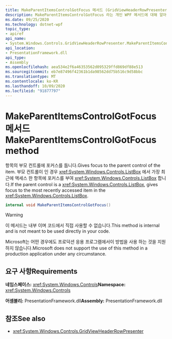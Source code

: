 ```yaml
---
title: MakeParentItemsControlGotFocus 메서드 (GridViewHeaderRowPresenter)
description: MakeParentItemsControlGotFocus 라는 개인 WPF 메서드에 대해 알아봅니다.
ms.date: 09/25/2020
ms.technology: dotnet-wpf
topic_type:
- apiref
api_name:
- System.Windows.Controls.GridViewHeaderRowPresenter.MakeParentItemsControlGotFocus
api_location:
- PresentationFramework.dll
api_type:
- Assembly
ms.openlocfilehash: aea534e2f6a46353562d095329ffd869df88e513
ms.sourcegitcommit: eb7e87496f42361b1da98562dd75b516c9d58bbc
ms.translationtype: MT
ms.contentlocale: ko-KR
ms.lasthandoff: 10/09/2020
ms.locfileid: "91877797"
---
```

# <a name="makeparentitemscontrolgotfocus-method"></a><span data-ttu-id="f9533-103">MakeParentItemsControlGotFocus 메서드</span><span class="sxs-lookup"><span data-stu-id="f9533-103">MakeParentItemsControlGotFocus method</span></span>

<span data-ttu-id="f9533-104">항목의 부모 컨트롤에 포커스를 둡니다.</span><span class="sxs-lookup"><span data-stu-id="f9533-104">Gives focus to the parent control of the item.</span></span> <span data-ttu-id="f9533-105">부모 컨트롤이 인 경우 <xref:System.Windows.Controls.ListBox> 에서 가장 최근에 액세스 한 항목에 포커스를 부여 <xref:System.Windows.Controls.ListBox> 합니다.</span><span class="sxs-lookup"><span data-stu-id="f9533-105">If the parent control is a <xref:System.Windows.Controls.ListBox>, gives focus to the most recently accessed item in the <xref:System.Windows.Controls.ListBox>.</span></span>

```csharp
internal void MakeParentItemsControlGotFocus()
```

> [!WARNING]
> <span data-ttu-id="f9533-106">이 메서드는 내부 이며 코드에서 직접 사용할 수 없습니다.</span><span class="sxs-lookup"><span data-stu-id="f9533-106">This method is internal and is not meant to be used directly in your code.</span></span>
>
> <span data-ttu-id="f9533-107">Microsoft는 어떤 경우에도 프로덕션 응용 프로그램에서이 방법을 사용 하는 것을 지원 하지 않습니다.</span><span class="sxs-lookup"><span data-stu-id="f9533-107">Microsoft does not support the use of this method in a production application under any circumstance.</span></span>

## <a name="requirements"></a><span data-ttu-id="f9533-108">요구 사항</span><span class="sxs-lookup"><span data-stu-id="f9533-108">Requirements</span></span>

<span data-ttu-id="f9533-109">**네임스페이스:** <xref:System.Windows.Controls></span><span class="sxs-lookup"><span data-stu-id="f9533-109">**Namespace:** <xref:System.Windows.Controls></span></span>

<span data-ttu-id="f9533-110">**어셈블리:** PresentationFramework.dll</span><span class="sxs-lookup"><span data-stu-id="f9533-110">**Assembly:** PresentationFramework.dll</span></span>

## <a name="see-also"></a><span data-ttu-id="f9533-111">참조</span><span class="sxs-lookup"><span data-stu-id="f9533-111">See also</span></span>

- <xref:System.Windows.Controls.GridViewHeaderRowPresenter>
